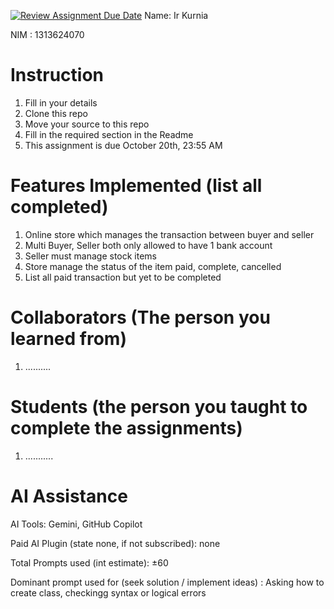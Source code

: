 [![Review Assignment Due Date](https://classroom.github.com/assets/deadline-readme-button-22041afd0340ce965d47ae6ef1cefeee28c7c493a6346c4f15d667ab976d596c.svg)](https://classroom.github.com/a/uAfN8jpt)
Name: Ir Kurnia

NIM : 1313624070

# Instruction
1. Fill in your details
2. Clone this repo
3. Move your source to this repo
4. Fill in the required section in the Readme
5. This assignment is due October 20th, 23:55 AM

# Features Implemented (list all completed)
1. Online store which manages the transaction between buyer and seller
2. Multi Buyer, Seller both only allowed to have 1 bank account
3. Seller must manage stock items
4. Store manage the status of the item paid, complete, cancelled
5. List all paid transaction but yet to be completed

# Collaborators (The person you learned from)
1. ..........

# Students (the person you taught to complete the assignments)
1. ...........

# AI Assistance
AI Tools: Gemini, GitHub Copilot

Paid AI Plugin (state none, if not subscribed): none

Total Prompts used (int estimate): ±60

Dominant prompt used for (seek solution / implement ideas) : Asking how to create class, checkingg syntax or logical errors
